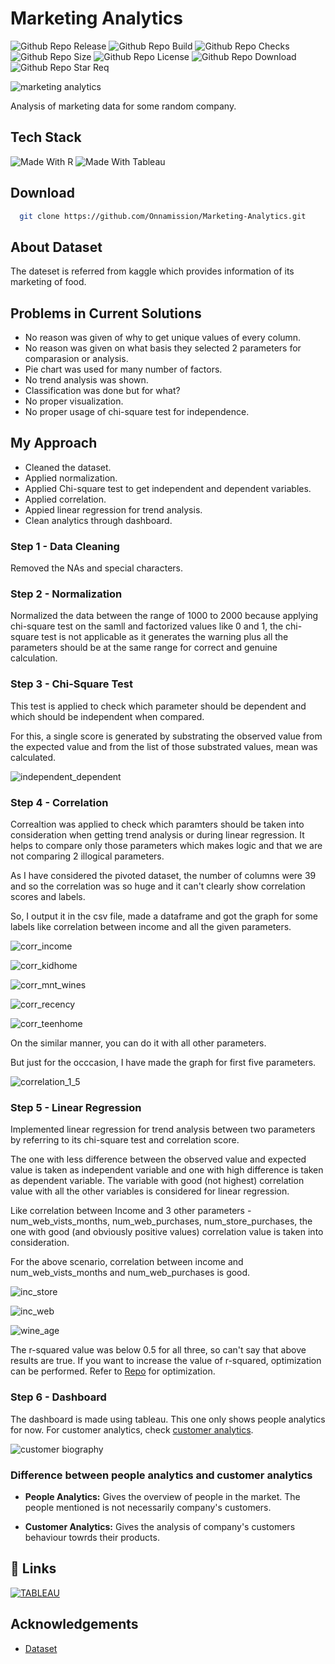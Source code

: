 # Marketing Analytics

![Github Repo Release](https://img.shields.io/github/release-date/Onnamission/Marketing-Analytics)
![Github Repo Build](https://img.shields.io/github/workflow/status/Onnamission/Marketing-Analytics/marketinganalytics)
![Github Repo Checks](https://badgen.net/github/checks/Onnamission/Marketing-Analytics/main)
![Github Repo Size](https://img.shields.io/github/repo-size/Onnamission/Marketing-Analytics)
![Github Repo License](https://img.shields.io/github/license/Onnamission/Marketing-Analytics)
![Github Repo Download](https://img.shields.io/github/downloads/Onnamission/Marketing-Analytics/total)
![Github Repo Star Req](https://img.shields.io/badge/%F0%9F%8C%9F-If%20Useful-BC4E99)

![marketing analytics](Dashboards/Marketing-Analytics.jpg)

Analysis of marketing data for some random company.

## Tech Stack

![Made With R](https://img.shields.io/badge/-r-165CAA?style=for-the-badge&labelColor=grey&logo=r&logoColor=white)
![Made With Tableau](https://img.shields.io/badge/-tableau-orange?style=for-the-badge&labelColor=grey&logo=tableau&logoColor=white)

## Download

```bash
  git clone https://github.com/Onnamission/Marketing-Analytics.git
```

## About Dataset

The dateset is referred from kaggle which provides information of its marketing of food.

## Problems in Current Solutions

 - No reason was given of why to get unique values of every column.
 - No reason was given on what basis they selected 2 parameters for comparasion or analysis.
 - Pie chart was used for many number of factors.
 - No trend analysis was shown.
 - Classification was done but for what?
 - No proper visualization.
 - No proper usage of chi-square test for independence.

## My Approach

 - Cleaned the dataset.
 - Applied normalization.
 - Applied Chi-square test to get independent and dependent variables.
 - Applied correlation.
 - Appied linear regression for trend analysis.
 - Clean analytics through dashboard.

### Step 1 - Data Cleaning

Removed the NAs and special characters.

### Step 2 - Normalization

Normalized the data between the range of 1000 to 2000 because applying chi-square test on the samll and factorized values like 0 and 1, the chi-square test is not applicable as it generates the warning plus all the parameters should be at the same range for correct and genuine calculation.

### Step 3 - Chi-Square Test

This test is applied to check which parameter should be dependent and which should be independent when compared.

For this, a single score is generated by substrating the observed value from the expected value and from the list of those substrated values, mean was calculated.

![independent_dependent](Results/ind_de.png)

### Step 4 - Correlation

Correaltion was applied to check which paramters should be taken into consideration when getting trend analysis or during linear regression. It helps to compare only those parameters which makes logic and that we are not comparing 2 illogical parameters.

As I have considered the pivoted dataset, the number of columns were 39 and so the correlation was so huge and it can't clearly show correlation scores and labels.

So, I output it in the csv file, made a dataframe and got the graph for some labels like correlation between income and all the given parameters. 

![corr_income](Results/corr_income.png)

![corr_kidhome](Results/corr_kidhome.png)

![corr_mnt_wines](Results/corr_mnt_wines.png)

![corr_recency](Results/corr_recency.png)

![corr_teenhome](Results/corr_teenhome.png)

On the similar manner, you can do it with all other parameters.

But just for the occcasion, I have made the graph for first five parameters.

![correlation_1_5](Results/correlation_1_5.png)

### Step 5 - Linear Regression

Implemented linear regression for trend analysis between two parameters by referring to its chi-square test and correlation score.

The one with less difference between the observed value and expected value is taken as independent variable and one with high difference is taken as dependent variable. The variable with good (not highest) correlation value with all the other variables is considered for linear regression.

Like correlation between Income and 3 other parameters - num_web_vists_months, num_web_purchases, num_store_purchases, the one with good (and obviously positive values) correlation value is taken into consideration.

For the above scenario, correlation between income and num_web_vists_months and num_web_purchases is good.

![inc_store](Results/inc_store.png)

![inc_web](Results/inc_web.png)

![wine_age](Results/wine_age.png)

The r-squared value was below 0.5 for all three, so can't say that above results are true. If you want to increase the value of r-squared, optimization can be performed. Refer to [Repo](https://github.com/Onnamission/Sales-Regression-Analysis) for optimization.

### Step 6 - Dashboard

The dashboard is made using tableau. This one only shows people analytics for now. For customer analytics, check [customer analytics](https://github.com/Onnamission/Customer-Segment-Analysis).

![customer biography](Dashboards/cust_bio.png)

### Difference between people analytics and customer analytics

 - **People Analytics:** Gives the overview of people in the market. The people mentioned is not necessarily company's customers.

 - **Customer Analytics:** Gives the analysis of company's customers behaviour towrds their products.

## 🔗 Links
[![TABLEAU](https://img.shields.io/badge/tableau-orange?style=for-the-badge&logo=tableau&logoColor=white)](https://public.tableau.com/app/profile/aditya.kakde)

## Acknowledgements

 - [Dataset](https://www.kaggle.com/datasets/jackdaoud/marketing-data?select=ifood_df.csv)
